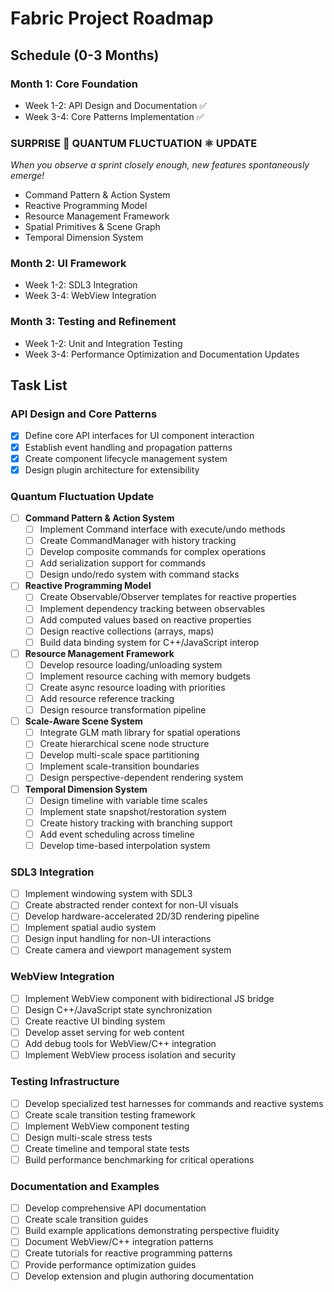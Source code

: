 # Fabric Project Roadmap

## Schedule (0-3 Months)

### Month 1: Core Foundation
- Week 1-2: API Design and Documentation ✅
- Week 3-4: Core Patterns Implementation ✅

### SURPRISE 🎉 QUANTUM FLUCTUATION ⚛️ UPDATE
*When you observe a sprint closely enough, new features spontaneously emerge!*
- Command Pattern & Action System
- Reactive Programming Model
- Resource Management Framework
- Spatial Primitives & Scene Graph
- Temporal Dimension System

### Month 2: UI Framework
- Week 1-2: SDL3 Integration
- Week 3-4: WebView Integration

### Month 3: Testing and Refinement
- Week 1-2: Unit and Integration Testing
- Week 3-4: Performance Optimization and Documentation Updates

## Task List

### API Design and Core Patterns
- [x] Define core API interfaces for UI component interaction
- [x] Establish event handling and propagation patterns
- [x] Create component lifecycle management system
- [x] Design plugin architecture for extensibility

### Quantum Fluctuation Update
- [ ] **Command Pattern & Action System**
  - [ ] Implement Command interface with execute/undo methods
  - [ ] Create CommandManager with history tracking
  - [ ] Develop composite commands for complex operations
  - [ ] Add serialization support for commands
  - [ ] Design undo/redo system with command stacks

- [ ] **Reactive Programming Model**
  - [ ] Create Observable/Observer templates for reactive properties
  - [ ] Implement dependency tracking between observables
  - [ ] Add computed values based on reactive properties
  - [ ] Design reactive collections (arrays, maps) 
  - [ ] Build data binding system for C++/JavaScript interop

- [ ] **Resource Management Framework**
  - [ ] Develop resource loading/unloading system
  - [ ] Implement resource caching with memory budgets
  - [ ] Create async resource loading with priorities
  - [ ] Add resource reference tracking
  - [ ] Design resource transformation pipeline

- [ ] **Scale-Aware Scene System**
  - [ ] Integrate GLM math library for spatial operations
  - [ ] Create hierarchical scene node structure
  - [ ] Develop multi-scale space partitioning
  - [ ] Implement scale-transition boundaries
  - [ ] Design perspective-dependent rendering system

- [ ] **Temporal Dimension System**
  - [ ] Design timeline with variable time scales
  - [ ] Implement state snapshot/restoration system
  - [ ] Create history tracking with branching support
  - [ ] Add event scheduling across timeline
  - [ ] Develop time-based interpolation system

### SDL3 Integration
- [ ] Implement windowing system with SDL3
- [ ] Create abstracted render context for non-UI visuals
- [ ] Develop hardware-accelerated 2D/3D rendering pipeline
- [ ] Implement spatial audio system
- [ ] Design input handling for non-UI interactions
- [ ] Create camera and viewport management system

### WebView Integration
- [ ] Implement WebView component with bidirectional JS bridge
- [ ] Design C++/JavaScript state synchronization
- [ ] Create reactive UI binding system
- [ ] Develop asset serving for web content
- [ ] Add debug tools for WebView/C++ integration
- [ ] Implement WebView process isolation and security

### Testing Infrastructure
- [ ] Develop specialized test harnesses for commands and reactive systems
- [ ] Create scale transition testing framework
- [ ] Implement WebView component testing
- [ ] Design multi-scale stress tests
- [ ] Create timeline and temporal state tests
- [ ] Build performance benchmarking for critical operations

### Documentation and Examples
- [ ] Develop comprehensive API documentation
- [ ] Create scale transition guides
- [ ] Build example applications demonstrating perspective fluidity
- [ ] Document WebView/C++ integration patterns
- [ ] Create tutorials for reactive programming patterns
- [ ] Provide performance optimization guides
- [ ] Develop extension and plugin authoring documentation
